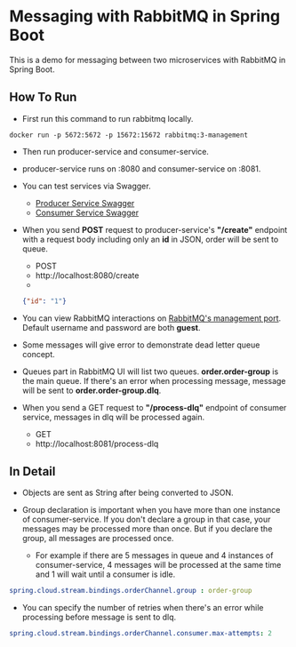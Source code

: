 # Messaging with RabbitMQ in Spring Boot
This is a demo for messaging between two microservices with RabbitMQ in Spring Boot.

## How To Run
- First run this command to run rabbitmq locally.
```
docker run -p 5672:5672 -p 15672:15672 rabbitmq:3-management
```

- Then run producer-service and consumer-service.

- producer-service runs on :8080 and consumer-service on :8081.

- You can test services via Swagger. 
  - [Producer Service Swagger](http://localhost:8080/swagger-ui.html)
  - [Consumer Service Swagger](http://localhost:8081/swagger-ui.html)

- When you send **POST** request to producer-service's **"/create"** endpoint with a request body including only an **id**  in JSON, order will be sent to queue.

  - POST
  - http://localhost:8080/create
  - 
  ```json
  {"id": "1"}
  ```

- You can view RabbitMQ interactions on [RabbitMQ's management port](http://localhost:15672). Default username and password are both **guest**.

- Some messages will give error to demonstrate dead letter queue concept.

- Queues part in RabbitMQ UI will list two queues. **order.order-group** is the main queue. If there's an error when processing message, message will be sent to **order.order-group.dlq**.

- When you send a GET request to **"/process-dlq"** endpoint of consumer service, messages in dlq will be processed again.
  - GET
  - http://localhost:8081/process-dlq
  
## In Detail

- Objects are sent as String after being converted to JSON.

- Group declaration is important when you have more than one instance of consumer-service. If you don't declare a group in that case, your messages may be processed more than once. But if you declare the group, all messages are processed once. 
  
  - For example if there are 5 messages in queue and 4 instances of consumer-service, 4 messages will be processed at the same time and 1 will wait until a consumer is idle.
```yml
spring.cloud.stream.bindings.orderChannel.group : order-group
```

- You can specify the number of retries when there's an error while processing before message is sent to dlq.
```yml
spring.cloud.stream.bindings.orderChannel.consumer.max-attempts: 2
```